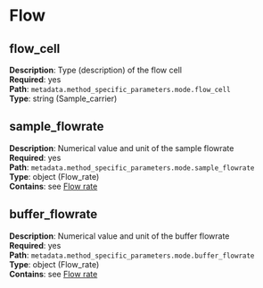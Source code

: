 # Flow

## flow_cell

**Description**: Type (description) of the flow cell <br/>
**Required**: yes <br/>
**Path**: `metadata.method_specific_parameters.mode.flow_cell` <br/>
**Type**: string (Sample_carrier) <br/>

## sample_flowrate

**Description**: Numerical value and unit of the sample flowrate <br/>
**Required**: yes <br/>
**Path**: `metadata.method_specific_parameters.mode.sample_flowrate` <br/>
**Type**: object (Flow_rate) <br/>
**Contains**: see [Flow rate](../reusable_elements/flow_rate.md)

## buffer_flowrate

**Description**: Numerical value and unit of the buffer flowrate <br/>
**Required**: yes <br/>
**Path**: `metadata.method_specific_parameters.mode.buffer_flowrate` <br/>
**Type**: object (Flow_rate) <br/>
**Contains**: see [Flow rate](../reusable_elements/flow_rate.md)